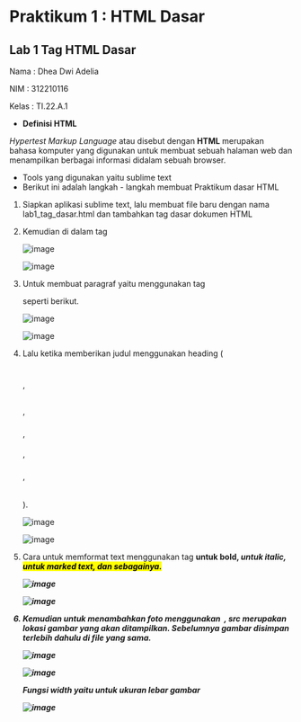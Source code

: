 # Praktikum 1 : HTML Dasar
## Lab 1 Tag HTML Dasar

Nama : Dhea Dwi Adelia

NIM : 312210116

Kelas : TI.22.A.1

- __Definisi HTML__

 _Hypertest Markup Language_ atau disebut dengan __HTML__ merupakan bahasa komputer yang digunakan untuk membuat sebuah halaman web dan menampilkan berbagai informasi didalam sebuah browser.

- Tools yang digunakan yaitu sublime text
- Berikut ini adalah langkah - langkah membuat Praktikum dasar HTML

1. Siapkan aplikasi sublime text, lalu membuat file baru dengan nama lab1_tag_dasar.html dan tambahkan tag dasar dokumen HTML
2. Kemudian di dalam tag <title> ketik text untuk menampilkan judul browser, dan diakhiri dengan </title>
  
   ![image](https://github.com/adeliadhea06/Lab1Web/assets/115794875/c92e3f93-c701-4661-84a9-8d2efbc7f1a1)

   ![image](https://github.com/adeliadhea06/Lab1Web/assets/115794875/5d28ac76-3844-4ce2-9851-9348387a0d09)

3. Untuk membuat paragraf yaitu menggunakan tag <p></p> seperti berikut.

   ![image](https://github.com/adeliadhea06/Lab1Web/assets/115794875/dd8837f2-5384-40c1-b61e-ac954d991b6f)

   ![image](https://github.com/adeliadhea06/Lab1Web/assets/115794875/5e71d5a2-e90e-4b13-9c35-5418f132f7e0)

4. Lalu ketika memberikan judul menggunakan heading (<h1></h1> , <h2></h2> , <h3></h3> , <h4></h4> , <h5></h5> , <h6></h6>).

   ![image](https://github.com/adeliadhea06/Lab1Web/assets/115794875/4a74bbc4-33f1-4b3f-b7aa-54b6d9895837)

   ![image](https://github.com/adeliadhea06/Lab1Web/assets/115794875/7979d02d-1533-43e8-b316-8ea28f6e8921)

5. Cara untuk memformat text menggunakan tag <b> untuk bold, <i> untuk italic, <mark> untuk marked text, dan sebagainya.

   ![image](https://github.com/adeliadhea06/Lab1Web/assets/115794875/40a1b1c6-6cea-44d2-9396-6fcb1cf2a236)

   ![image](https://github.com/adeliadhea06/Lab1Web/assets/115794875/72d57124-9d55-46b4-a74f-1e7f1029dac8)

6. Kemudian untuk menambahkan foto menggunakan <img src=""> , src merupakan lokasi gambar yang akan ditampilkan. Sebelumnya gambar disimpan terlebih dahulu di file yang sama.

   ![image](https://github.com/adeliadhea06/Lab1Web/assets/115794875/05133602-03c1-4745-8165-496799326f9b)

   ![image](https://github.com/adeliadhea06/Lab1Web/assets/115794875/54bcbac4-64a9-4e46-99e5-f15cde38b48e)

   Fungsi __width__ yaitu untuk ukuran lebar gambar

   ![image](https://github.com/adeliadhea06/Lab1Web/assets/115794875/bc05b0cf-9562-4219-b14e-f71cc8db8760)



